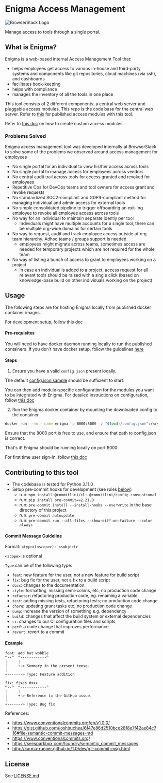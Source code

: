 # Enigma Access Management

![BrowserStack Logo](https://d98b8t1nnulk5.cloudfront.net/production/images/layout/logo-header.png?1469004780)

Manage access to tools through a single portal.

## What is Enigma?

Enigma is a web-based internal Access Management Tool that:
* helps employees get access to various in-house and third-party systems and components like git repositories, cloud machines (via ssh), and dashboards
* facilitates book-keeping
* helps with compliance
* manages the inventory of all the tools in one place


This tool consists of 2 different components: a central web server and pluggable access modules.
This repo is the code base for the central web server.
Refer to [this](https://github.com/browserstack/enigma-public-access-modules) for published access modules with this tool.

Refer to [this doc](/docs/%E2%80%9CHow-to%E2%80%9D%20guides/Adding%20Modules.md) on how to create custom access modules

### Problems Solved

Enigma access management tool was developed internally at BrowserStack to solve some of the problems we observed around access management for employees

* No single portal for an individual to view his/her access across tools
* No single portal to manage access for employees across vendors
* No central audit trail across tools for access granted and revoked for employees
* Repetitive Ops for DevOps teams and tool owners for access grant and revoke requests
* No standardized SOC2-compliant and GDPR-compliant method for managing individual and admin access for external tools
* No simple consolidated pipeline to trigger offboarding an exit-ing employee to revoke all employee access across tools
* No way for an individual to maintain separate identiy per tool
  * Individuals might have multiple accounts for a single tool, there can be multiple org-wide domains for certain tools
* No way to request, audit and track employee access outside of org-team hierarchy. Adhoc teams / groups support is needed.
  * employees might migrate across teams, sometimes access are needed for temporary projects which are not required for the whole team
* No way of listing a bunch of access to grant to employees working on a project
  * In case an individual is added to a project, access request for all relavant tools should be raised with a single click (based on knowledge-base build on other individuals working on the project)

## Usage

The following steps are for hosting Enigma locally from published docker container images.

For development setup, follow this [doc](/docs/one-click-dev.md)

#### Pre-requisites

You will need to have docker daemon running locally to run the published containers.
If you don't have docker setup, follow the guidelines [here](https://docs.docker.com/get-docker/)

#### Steps

1. Ensure you have a valid `config.json` present locally.

The default [config.json.sample](https://github.com/browserstack/enigma-public-central/blob/main/config.json.sample) should be sufficient to start.

You can then add module-specific configuration for the modules you want to be integrated with Enigma.
For detailed instructions on configuration, follow [this doc](/docs/Configuration%20Guide.md)

2. Run the Enigma docker container by mounting the downloaded config to the container

```bash
docker run --rm --name enigma -p 8000:8000 -v "$(pwd)/config.json":/srv/code/dev/config.json browserstack/enigma:v1
```

Ensure that the 8000 port is free to use, and ensure that path to config.json is correct.

That's it! Enigma should be running locally on port 8000


For first time user sign-in, follow [this doc](/docs/%E2%80%9CHow-to%E2%80%9D%20guides/User%20Guides/First%20User%20Setup.md)


## Contributing to this tool

- The codebase is tested for Python 3.11.0
- Setup pre-commit hooks for development (see rules [below](#rules-enforced-by-the-pre-commit-hooks))
  - run: `npm install @commitlint/cli @commitlint/config-conventional`
  - run: `pip install pre-commit==2.21.0`
  - run: `pre-commit install --install-hooks --overwrite` in the base directory of this project
  - run: `pre-commit autoupdate`
  - run: `pre-commit run --all-files --show-diff-on-failure --color always`

#### Commit Message Guideline

Format: `<type>(<scope>): <subject>`

`<scope>` is optional

`Type` can be of the following type:

- `feat`: new feature for the user, not a new feature for build script
- `fix`: bug fix for the user, not a fix to a build script
- `docs`: changes to the documentation
- `style`: formatting, missing semi-colons, etc; no production code change
- `refactor`: refactoring production code, eg. renaming a variable
- `test`: adding missing tests, refactoring tests; no production code change
- `chore`: updating grunt tasks etc; no production code change
- `bump`: increase the version of something e.g. dependency
- `build`: changes that affect the build system or external dependencies
- `ci`: changes to our CI configuration files and scripts
- `perf`: a code change that improves performance
- `revert`: revert to a commit

#### Example

```
feat: add hat wobble
^--^  ^------------^
|     |
|     +-> Summary in the present tense.
|
+-------> Type: Feature addition

fix: fixes #xxx
^--^  ^------------^
|     |
|     +-> Reference to the GitHub issue.
|
+-------> Type: Bug fix
```

References:
- https://www.conventionalcommits.org/en/v1.0.0/
- https://gist.github.com/joshbuchea/6f47e86d2510bce28f8e7f42ae84c716#file-semantic-commit-messages-md
- https://www.conventionalcommits.org/
- https://seesparkbox.com/foundry/semantic_commit_messages
- http://karma-runner.github.io/1.0/dev/git-commit-msg.html


##  License
See [LICENSE.md](.github/LICENSE.md)
